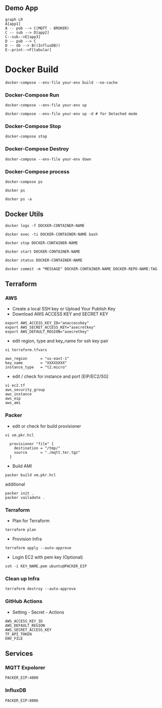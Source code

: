 
## Demo App
```mermaid
graph LR
A[app1]
A -- pub --> C(MQTT - BROKER)
C -- sub --> D[app2]
C--sub-->E[app3]
D -- pub --> C
D -- db --> B((InfluxDB))
E--print-->F[tabular]
```

# Docker Build
```
docker-compose --env-file your-env build --no-cache
```

### Docker-Compose Run

```
docker-compose --env-file your-env up
```

```
docker-compose --env-file your-env up -d # for Detached mode
```

### Docker-Compose Stop
```
docker-compose stop
```

### Docker-Compose Destroy

```
docker-compose --env-file your-env down
```

### Docker-Compose process

```
docker-compose ps

docker ps

docker ps -a
```

## Docker Utils

```
docker logs -f DOCKER-CONTAINER-NAME

docker exec -ti DOCKER-CONTAINER-NAME bash

docker stop DOCKER-CONTAINER-NAME

docker start DOCKER-CONTAINER-NAME

docker status DOCKER-CONTAINER-NAME

docker commit -m "MESSAGE" DOCKER-CONTAINER-NAME DOCKER-REPO-NAME:TAG
```

## Terraform 


### AWS
- Create a local SSH key or Upload Your Publish Key
- Download AWS ACCESS KEY and SECRET KEY
```
export AWS_ACCESS_KEY_ID="anaccesskey"
export AWS_SECRET_ACCESS_KEY="asecretkey"
export AWS_DEFAULT_REGION="asecretkey"
```
- edit region, type and key_name for ssh key pair
```
vi terraform.tfvars

aws_region      = "us-east-1"
key_name        = "XXXXXXXX"
instance_type   = "t2.micro"
```

- edit / check for instance and port [EIP/EC2/SG]
```
vi ec2.tf 
aws_security_group
aws_instance
aws_eip
aws_ami
```


### Packer

- edit or check for build provisioner
```
vi vm.pkr.hcl

  provisioner "file" {
    destination = "/tmp/"
    source      = "./mqtt.ter.tgz"
  }
```

- Build AMI
```
packer build vm.pkr.hcl
```

additional 

```
packer init .
packer vailadate .
```

### Terraform 


-  Plan for Terraform
```
terraform plan
```

- Provision Infra
```
terraform apply --auto-approve
```
- Login EC2 with pem key (Optional)
```
ssh -i KEY_NAME.pem ubuntu@PACKER_EIP
```

### Clean up Infra
```
terraform destroy --auto-approve
```
### GitHub Actions
- Setting - Secret - Actions
```
AWS_ACCESS_KEY_ID
AWS_DEFAULT_REGION
AWS_SECRET_ACCESS_KEY
TF_API_TOKEN
ENV_FILE
```

## Services

### MQTT Expolorer
```
PACKER_EIP:4000
```
### InfluxDB
```
PACKER_EIP:8086
```


